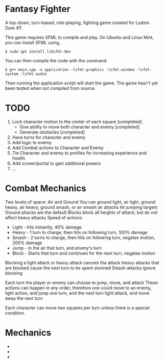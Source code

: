 # Fantasy Fighter

A top-down, turn-based, role-playing, fighting game created for Ludem Dare 41!

This game requires SFML to compile and play. On Ubuntu and Linux Mint, you can
install SFML using,
```
$ sudo apt install libsfml-dev
```
You can then compile the code with the command
```
$ g++ main.cpp -o application -lsfml-graphics -lsfml-window -lsfml-system -lsfml-audio
```
Then running the application script will start the game.
The game hasn't yet been tested when not compiled from source.

# TODO
1. Lock character motion to the center of each square [completed]
	- Give ability to move both character and enemy [completed]
	- Generate obstacles [completed]
2. Have turns for character and enemy
3. Add logic to enemy
4. Add Combat actions to Character and Enemy
5. Tie Character and enemy to profiles for increasing experience and health
6. Add screen/portal to gain additional powers
7. ...

# Combat Mechanics
Two levels of space: Air and Ground
You can ground light, air light, ground heavy, air heavy, ground smash, or air smash
air attacks hit jumping targets
Ground attacks are the default
Blocks block all heights of attack; but do not affect heavy attacks
Speed of actions: 
- Light - hits instantly, 40% damage
- Heavy - 1 turn to charge, then hits on following turn, 100% damage
- Smash - 2 turns to charge, then hits on following turn, negates motion, 200% damage
- Jump - in the air that turn, and enemy's turn
- Block - Starts that turn and continues for the next turn, negates motion

Blocking a light attack or heavy attack cancels the attack
Heavy attacks that are blocked cause the next turn to be spent stunned
Smash attacks ignore blocking

Each turn the player or enemy can choose to jump, move, and attack
These actions can happen in any order, therefore one could move to an 
enemy, light action, and jump one turn, and the next turn light attack, and
move away the next turn 

Each character can move two squares per turn unless there is a special condition.

# Mechanics

-
-
-